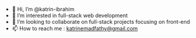 - 👋 Hi, I’m @katrin-ibrahim
- 👀 I’m interested in full-stack web development
- 💞️ I’m looking to collaborate on full-stack projects focusing on front-end
- 📫 How to reach me : katrinemadfathy@gmail.com

<!---
katrin-ibrahim/katrin-ibrahim is a ✨ special ✨ repository because its `README.md` (this file) appears on your GitHub profile.
You can click the Preview link to take a look at your changes.
--->
